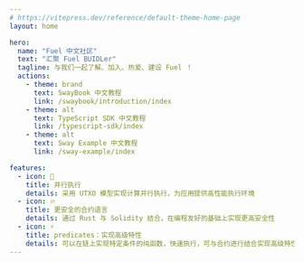 ```yaml
---
# https://vitepress.dev/reference/default-theme-home-page
layout: home

hero:
  name: "Fuel 中文社区"
  text: "汇聚 Fuel BUIDLer"
  tagline: 与我们一起了解、加入、热爱、建设 Fuel ！
  actions:
    - theme: brand
      text: SwayBook 中文教程
      link: /swaybook/introduction/index
    - theme: alt
      text: TypeScript SDK 中文教程
      link: /typescript-sdk/index
    - theme: alt
      text: Sway Example 中文教程
      link: /sway-example/index

features:
  - icon: 🎉
    title: 并行执行
    details: 采用 UTXO 模型实现计算并行执行，为应用提供高性能执行环境
  - icon: 🔥
    title: 更安全的合约语言
    details: 通过 Rust 与 Solidity 结合，在编程友好的基础上实现更高安全性
  - icon: ⚡️
    title: predicates：实现高级特性
    details: 可以在链上实现特定条件的纯函数，快速执行，可与合约进行结合实现高级特性
---
```


